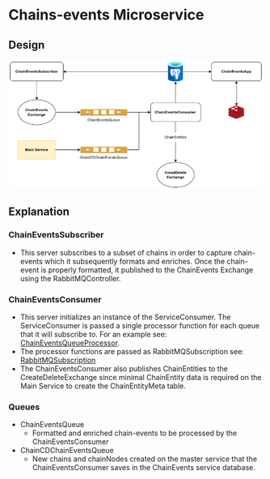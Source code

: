 # Chains-events Microservice
## Design
![](Chain_Events_Service.drawio.png)

## Explanation
### ChainEventsSubscriber
- This server subscribes to a subset of chains in order to capture chain-events which it subsequently
formats and enriches. Once the chain-event is properly formatted, it published to the ChainEvents Exchange
using the RabbitMQController.
### ChainEventsConsumer
- This server initializes an instance of the ServiceConsumer. The ServiceConsumer is passed
a single processor function for each queue that it will subscribe to. For an example see: 
[ChainEventsQueueProcessor](ChainEventsConsumer/MessageProcessors/ChainEventsQueue.ts).
- The processor functions are passed as RabbitMQSubscription see: [RabbitMQSubscription](../../common-common/src/ServiceConsumer.ts)
- The ChainEventsConsumer also publishes ChainEntities to the CreateDeleteExchange since minimal ChainEntity data is
required on the Main Service to create the ChainEntityMeta table.
### Queues
- ChainEventsQueue
  - Formatted and enriched chain-events to be processed by the ChainEventsConsumer
- ChainCDChainEventsQueue
  - New chains and chainNodes created on the master service that the ChainEventsConsumer saves in the ChainEvents service
  database.
